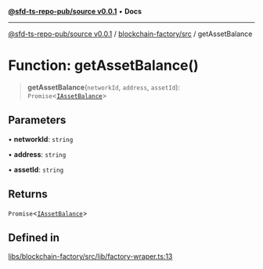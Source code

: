 [**@sfd-ts-repo-pub/source v0.0.1**](../../../README.md) • **Docs**

***

[@sfd-ts-repo-pub/source v0.0.1](../../../modules.md) / [blockchain-factory/src](../README.md) / getAssetBalance

# Function: getAssetBalance()

> **getAssetBalance**(`networkId`, `address`, `assetId`): `Promise`\<[`IAssetBalance`](../../../abstract-core/src/interfaces/IAssetBalance.md)\>

## Parameters

• **networkId**: `string`

• **address**: `string`

• **assetId**: `string`

## Returns

`Promise`\<[`IAssetBalance`](../../../abstract-core/src/interfaces/IAssetBalance.md)\>

## Defined in

[libs/blockchain-factory/src/lib/factory-wraper.ts:13](https://github.com/Steadfast-Digital/sfd-ts-repo-pub/blob/fc79dbd051d9d700fc06cf580f06693f6be34283/libs/blockchain-factory/src/lib/factory-wraper.ts#L13)
